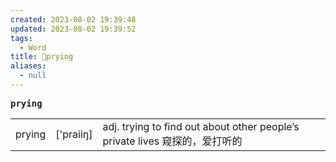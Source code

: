 ```yaml
---
created: 2023-08-02 19:39:48
updated: 2023-08-02 19:39:52
tags:
  - Word
title: 📖prying
aliases:
  - null
---
```


<pre><strong>prying</strong></pre>
|   |   |   |
|---|---|---|
|prying|['praiiŋ]|adj. trying to find out about other people’s private lives 窥探的，爱打听的|